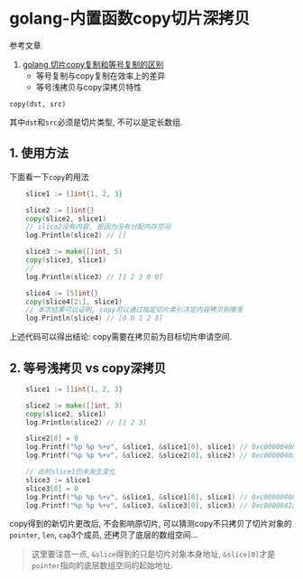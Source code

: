 # golang-内置函数copy切片深拷贝

参考文章

1. [golang 切片copy复制和等号复制的区别](https://blog.csdn.net/qq_36520153/article/details/85788763)
    - 等号复制与copy复制在效率上的差异
    - 等号浅拷贝与copy深拷贝特性

`copy(dst, src)`

其中`dst`和`src`必须是切片类型, 不可以是定长数组.

## 1. 使用方法

下面看一下`copy`的用法

```go
	slice1 := []int{1, 2, 3}

	slice2 := []int{}
    copy(slice2, slice1)
    // slice2没有内容, 是因为没有分配内存空间
	log.Println(slice2) // []

	slice3 := make([]int, 5)
    copy(slice3, slice1)
    // 
	log.Println(slice3) // [1 2 3 0 0]

	slice4 := [5]int{}
    copy(slice4[2:], slice1)
    // 本次结果可以证明, copy可以通过指定切片索引决定内容拷贝到哪里
	log.Println(slice4) // [0 0 1 2 3]
```

上述代码可以得出结论: copy需要在拷贝前为目标切片申请空间.

## 2. 等号浅拷贝 vs copy深拷贝

```go
	slice1 := []int{1, 2, 3}

	slice2 := make([]int, 3)
	copy(slice2, slice1)
	log.Println(slice2) // [1 2 3]

	slice2[0] = 0
	log.Printf("%p %p %+v", &slice1, &slice1[0], slice1) // 0xc000004080 0xc00000e300 [1 2 3]
	log.Printf("%p %p %+v", &slice2, &slice2[0], slice2) // 0xc0000040a0 0xc00000e320 [0 2 3]

	// 此时slice1仍未发生变化
	slice3 := slice1
	slice3[0] = 0
	log.Printf("%p %p %+v", &slice1, &slice1[0], slice1) // 0xc000004080 0xc00000e300 [0 2 3]
	log.Printf("%p %p %+v", &slice3, &slice3[0], slice3) // 0xc0000042a0 0xc00000e300 [0 2 3]
```

copy得到的新切片更改后, 不会影响原切片, 可以猜测copy不只拷贝了切片对象的`pointer`, `len`, `cap`3个成员, 还拷贝了底层的数组空间...

> 这里要注意一点, `&slice`得到的只是切片对象本身地址, `&slice[0]`才是`pointer`指向的底层数组空间的起始地址.

